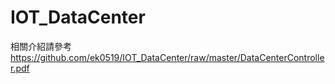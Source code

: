 # IOT_DataCenter

相關介紹請參考
https://github.com/ek0519/IOT_DataCenter/raw/master/DataCenterController.pdf
